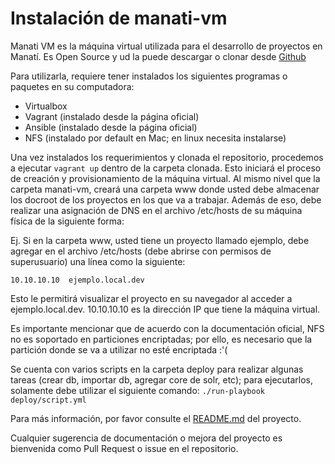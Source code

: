 # Instalación de manati-vm


Manati VM es la máquina virtual utilizada para el desarrollo de proyectos en Manatí. Es Open Source y ud la puede descargar o clonar desde [Github](https://github.com/manaticr/manati-vm)

Para utilizarla, requiere tener instalados los siguientes programas o paquetes en su computadora:

* Virtualbox
* Vagrant (instalado desde la página oficial)
* Ansible (instalado desde la página oficial)
* NFS (instalado por default en Mac; en linux necesita instalarse)

Una vez instalados los requerimientos y clonada el repositorio, procedemos a ejecutar `vagrant up` dentro de la carpeta clonada. Esto iniciará el proceso de creación y provisionamiento de la máquina virtual. Al mismo nivel que la carpeta manati-vm, creará una carpeta www donde usted debe almacenar los docroot de los proyectos en los que va a trabajar. Además de eso, debe realizar una asignación de DNS en el archivo /etc/hosts de su máquina física de la siguiente forma:

Ej. Si en la carpeta www, usted tiene un proyecto llamado ejemplo, debe agregar en el archivo /etc/hosts (debe abrirse con permisos de superusuario) una línea como la siguiente:

`10.10.10.10  ejemplo.local.dev`

Esto le permitirá visualizar el proyecto en su navegador al acceder a ejemplo.local.dev. 10.10.10.10 es la dirección IP que tiene la máquina virtual.

Es importante mencionar que de acuerdo con la documentación oficial, NFS no es soportado en particiones encriptadas; por ello, es necesario que la partición donde se va a utilizar no esté encriptada :'( 

Se cuenta con varios scripts en la carpeta deploy para realizar algunas tareas (crear db, importar db, agregar core de solr, etc); para ejecutarlos, solamente debe utilizar el siguiente comando:
`./run-playbook deploy/script.yml`

Para más información, por favor consulte el [README.md](https://github.com/ManatiCR/manati-vm/blob/master/README.md) del proyecto.

Cualquier sugerencia de documentación o mejora del proyecto es bienvenida como Pull Request o issue en el repositorio.
